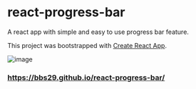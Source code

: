# react-progress-bar

A react app with simple and easy to use progress bar feature.

This project was bootstrapped with [Create React App](https://github.com/facebook/create-react-app).

![image](https://user-images.githubusercontent.com/60278095/91767983-d08e6680-eb91-11ea-9de9-42c0dae00479.png)

### https://bbs29.github.io/react-progress-bar/


